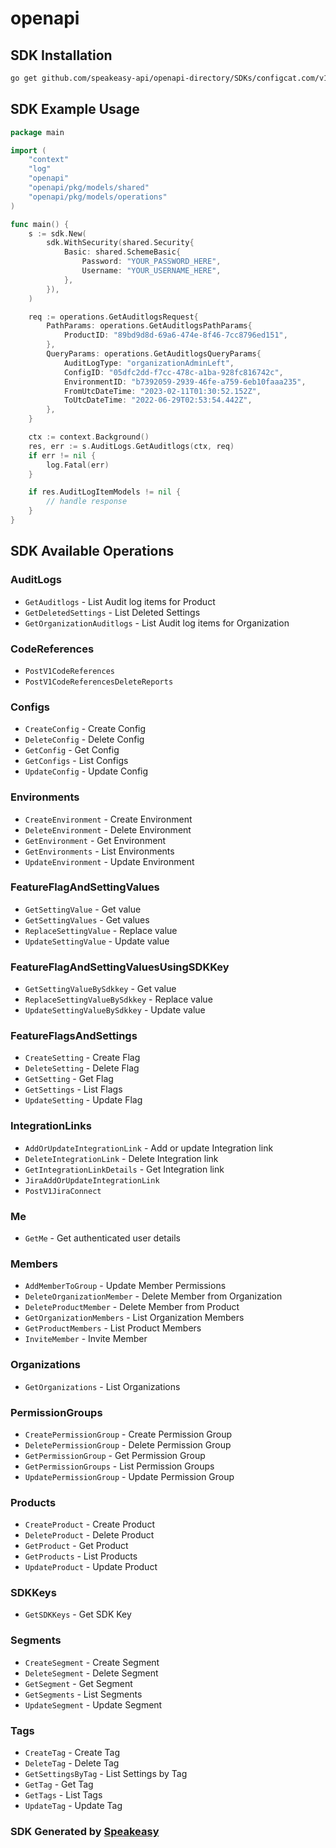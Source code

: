 # openapi

<!-- Start SDK Installation -->
## SDK Installation

```bash
go get github.com/speakeasy-api/openapi-directory/SDKs/configcat.com/v1/go
```
<!-- End SDK Installation -->

## SDK Example Usage
<!-- Start SDK Example Usage -->
```go
package main

import (
    "context"
    "log"
    "openapi"
    "openapi/pkg/models/shared"
    "openapi/pkg/models/operations"
)

func main() {
    s := sdk.New(
        sdk.WithSecurity(shared.Security{
            Basic: shared.SchemeBasic{
                Password: "YOUR_PASSWORD_HERE",
                Username: "YOUR_USERNAME_HERE",
            },
        }),
    )

    req := operations.GetAuditlogsRequest{
        PathParams: operations.GetAuditlogsPathParams{
            ProductID: "89bd9d8d-69a6-474e-8f46-7cc8796ed151",
        },
        QueryParams: operations.GetAuditlogsQueryParams{
            AuditLogType: "organizationAdminLeft",
            ConfigID: "05dfc2dd-f7cc-478c-a1ba-928fc816742c",
            EnvironmentID: "b7392059-2939-46fe-a759-6eb10faaa235",
            FromUtcDateTime: "2023-02-11T01:30:52.152Z",
            ToUtcDateTime: "2022-06-29T02:53:54.442Z",
        },
    }

    ctx := context.Background()
    res, err := s.AuditLogs.GetAuditlogs(ctx, req)
    if err != nil {
        log.Fatal(err)
    }

    if res.AuditLogItemModels != nil {
        // handle response
    }
}
```
<!-- End SDK Example Usage -->

<!-- Start SDK Available Operations -->
## SDK Available Operations


### AuditLogs

* `GetAuditlogs` - List Audit log items for Product
* `GetDeletedSettings` - List Deleted Settings
* `GetOrganizationAuditlogs` - List Audit log items for Organization

### CodeReferences

* `PostV1CodeReferences`
* `PostV1CodeReferencesDeleteReports`

### Configs

* `CreateConfig` - Create Config
* `DeleteConfig` - Delete Config
* `GetConfig` - Get Config
* `GetConfigs` - List Configs
* `UpdateConfig` - Update Config

### Environments

* `CreateEnvironment` - Create Environment
* `DeleteEnvironment` - Delete Environment
* `GetEnvironment` - Get Environment
* `GetEnvironments` - List Environments
* `UpdateEnvironment` - Update Environment

### FeatureFlagAndSettingValues

* `GetSettingValue` - Get value
* `GetSettingValues` - Get values
* `ReplaceSettingValue` - Replace value
* `UpdateSettingValue` - Update value

### FeatureFlagAndSettingValuesUsingSDKKey

* `GetSettingValueBySdkkey` - Get value
* `ReplaceSettingValueBySdkkey` - Replace value
* `UpdateSettingValueBySdkkey` - Update value

### FeatureFlagsAndSettings

* `CreateSetting` - Create Flag
* `DeleteSetting` - Delete Flag
* `GetSetting` - Get Flag
* `GetSettings` - List Flags
* `UpdateSetting` - Update Flag

### IntegrationLinks

* `AddOrUpdateIntegrationLink` - Add or update Integration link
* `DeleteIntegrationLink` - Delete Integration link
* `GetIntegrationLinkDetails` - Get Integration link
* `JiraAddOrUpdateIntegrationLink`
* `PostV1JiraConnect`

### Me

* `GetMe` - Get authenticated user details

### Members

* `AddMemberToGroup` - Update Member Permissions
* `DeleteOrganizationMember` - Delete Member from Organization
* `DeleteProductMember` - Delete Member from Product
* `GetOrganizationMembers` - List Organization Members
* `GetProductMembers` - List Product Members
* `InviteMember` - Invite Member

### Organizations

* `GetOrganizations` - List Organizations

### PermissionGroups

* `CreatePermissionGroup` - Create Permission Group
* `DeletePermissionGroup` - Delete Permission Group
* `GetPermissionGroup` - Get Permission Group
* `GetPermissionGroups` - List Permission Groups
* `UpdatePermissionGroup` - Update Permission Group

### Products

* `CreateProduct` - Create Product
* `DeleteProduct` - Delete Product
* `GetProduct` - Get Product
* `GetProducts` - List Products
* `UpdateProduct` - Update Product

### SDKKeys

* `GetSDKKeys` - Get SDK Key

### Segments

* `CreateSegment` - Create Segment
* `DeleteSegment` - Delete Segment
* `GetSegment` - Get Segment
* `GetSegments` - List Segments
* `UpdateSegment` - Update Segment

### Tags

* `CreateTag` - Create Tag
* `DeleteTag` - Delete Tag
* `GetSettingsByTag` - List Settings by Tag
* `GetTag` - Get Tag
* `GetTags` - List Tags
* `UpdateTag` - Update Tag
<!-- End SDK Available Operations -->

### SDK Generated by [Speakeasy](https://docs.speakeasyapi.dev/docs/using-speakeasy/client-sdks)
